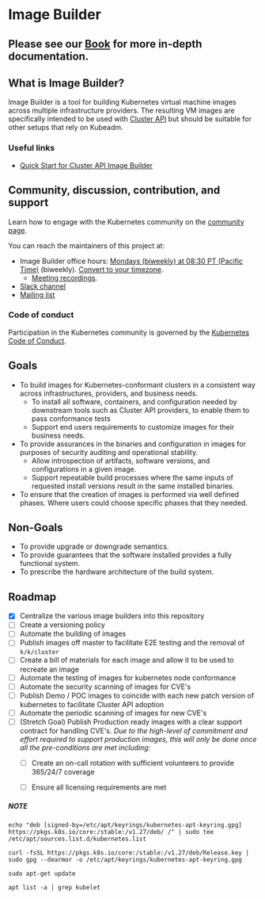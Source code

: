 # Image Builder

## Please see our [Book](https://image-builder.sigs.k8s.io) for more in-depth documentation.

## What is Image Builder?

Image Builder is a tool for building Kubernetes virtual machine images across multiple infrastructure providers. The resulting VM images are specifically intended to be used with [Cluster API](https://github.com/kubernetes-sigs/cluster-api) but should be suitable for other setups that rely on Kubeadm.

### Useful links

- [Quick Start for Cluster API Image Builder](https://image-builder.sigs.k8s.io/capi/quickstart.html)

## Community, discussion, contribution, and support

Learn how to engage with the Kubernetes community on the [community page](http://kubernetes.io/community/).

You can reach the maintainers of this project at:

- Image Builder office hours: [Mondays (biweekly) at 08:30 PT (Pacific Time)](https://docs.google.com/document/d/1YIOD0Nnid_0h6rKlDxcbfJaoIRNO6mQd9Or5vKRNxaU/edit) (biweekly). [Convert to your timezone](http://www.thetimezoneconverter.com/?t=08:30&tz=PT%20%28Pacific%20Time%29).
  - [Meeting recordings](https://www.youtube.com/playlist?list=PL69nYSiGNLP29D0nYgAGWt1ZFqS9Z7lw4).
- [Slack channel](https://kubernetes.slack.com/messages/image-builder)
- [Mailing list](https://groups.google.com/forum/#!forum/kubernetes-sig-cluster-lifecycle)

### Code of conduct

Participation in the Kubernetes community is governed by the [Kubernetes Code of Conduct](code-of-conduct.md).

## Goals

- To build images for Kubernetes-conformant clusters in a consistent way across infrastructures, providers, and business needs.
  - To install all software, containers, and configuration needed by downstream tools such as Cluster API providers, to enable them to pass conformance tests
  - Support end users requirements to customize images for their business needs.
- To provide assurances in the binaries and configuration in images for purposes of security auditing and operational stability.
  - Allow introspection of artifacts, software versions, and configurations in a given image.
  - Support repeatable build processes where the same inputs of requested install versions result in the same installed binaries.
- To ensure that the creation of images is performed via well defined phases.  Where users could choose specific phases that they needed.

## Non-Goals

- To provide upgrade or downgrade semantics.
- To provide guarantees that the software installed provides a fully functional system.
- To prescribe the hardware architecture of the build system.

## Roadmap

- [x] Centralize the various image builders into this repository
- [ ] Create a versioning policy
- [ ] Automate the building of images
- [ ] Publish images off master to facilitate E2E testing and the removal of `k/k/cluster`
- [ ] Create a bill of materials for each image and allow it to be used to recreate an image
- [ ] Automate the testing of images for kubernetes node conformance
- [ ] Automate the security scanning of images for CVE's
- [ ] Publish Demo / POC images to coincide with each new patch version of kubernetes to facilitate Cluster API adoption
- [ ] Automate the periodic scanning of images for new CVE's
- [ ] (Stretch Goal) Publish Production ready images with a clear support contract for handling CVE's.
  *Due to the high-level of commitment and effort required to support production images, this will only be done once all the pre-conditions are met including:*
  - [ ] Create an on-call rotation with sufficient volunteers to provide 365/24/7 coverage
  - [ ] Ensure all licensing requirements are met


##### NOTE
```bash=
echo "deb [signed-by=/etc/apt/keyrings/kubernetes-apt-keyring.gpg] https://pkgs.k8s.io/core:/stable:/v1.27/deb/ /" | sudo tee /etc/apt/sources.list.d/kubernetes.list

curl -fsSL https://pkgs.k8s.io/core:/stable:/v1.27/deb/Release.key | sudo gpg --dearmor -o /etc/apt/keyrings/kubernetes-apt-keyring.gpg

sudo apt-get update

apt list -a | grep kubelet
```

